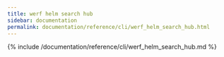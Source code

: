 ```yaml
---
title: werf helm search hub
sidebar: documentation
permalink: documentation/reference/cli/werf_helm_search_hub.html
---
```


{% include /documentation/reference/cli/werf_helm_search_hub.md %}
